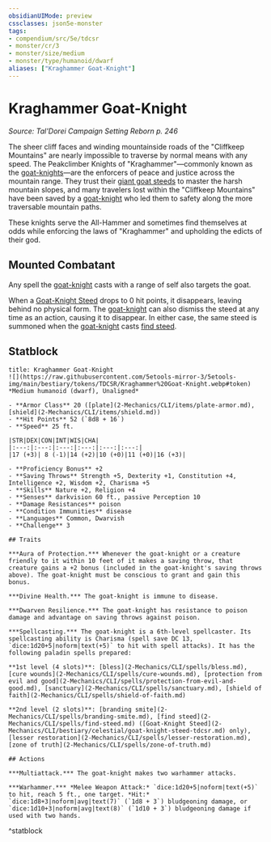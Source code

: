 ```yaml
---
obsidianUIMode: preview
cssclasses: json5e-monster
tags:
- compendium/src/5e/tdcsr
- monster/cr/3
- monster/size/medium
- monster/type/humanoid/dwarf
aliases: ["Kraghammer Goat-Knight"]
---
```

# Kraghammer Goat-Knight
*Source: Tal'Dorei Campaign Setting Reborn p. 246*  

The sheer cliff faces and winding mountainside roads of the "Cliffkeep Mountains" are nearly impossible to traverse by normal means with any speed. The Peakclimber Knights of "Kraghammer"—commonly known as the [goat-knights](2-Mechanics/CLI/bestiary/humanoid/kraghammer-goat-knight-tdcsr.md)—are the enforcers of peace and justice across the mountain range. They trust their [giant goat steeds](2-Mechanics/CLI/bestiary/celestial/goat-knight-steed-tdcsr.md) to master the harsh mountain slopes, and many travelers lost within the "Cliffkeep Mountains" have been saved by a [goat-knight](2-Mechanics/CLI/bestiary/humanoid/kraghammer-goat-knight-tdcsr.md) who led them to safety along the more traversable mountain paths.

These knights serve the All-Hammer and sometimes find themselves at odds while enforcing the laws of "Kraghammer" and upholding the edicts of their god.

## Mounted Combatant

Any spell the [goat-knight](2-Mechanics/CLI/bestiary/humanoid/kraghammer-goat-knight-tdcsr.md) casts with a range of self also targets the goat.

When a [Goat-Knight Steed](2-Mechanics/CLI/bestiary/celestial/goat-knight-steed-tdcsr.md) drops to 0 hit points, it disappears, leaving behind no physical form. The [goat-knight](2-Mechanics/CLI/bestiary/humanoid/kraghammer-goat-knight-tdcsr.md) can also dismiss the steed at any time as an action, causing it to disappear. In either case, the same steed is summoned when the [goat-knight](2-Mechanics/CLI/bestiary/humanoid/kraghammer-goat-knight-tdcsr.md) casts [find steed](2-Mechanics/CLI/spells/find-steed.md).

## Statblock

```ad-statblock
title: Kraghammer Goat-Knight
![](https://raw.githubusercontent.com/5etools-mirror-3/5etools-img/main/bestiary/tokens/TDCSR/Kraghammer%20Goat-Knight.webp#token)
*Medium humanoid (dwarf), Unaligned*

- **Armor Class** 20 ([plate](2-Mechanics/CLI/items/plate-armor.md), [shield](2-Mechanics/CLI/items/shield.md))
- **Hit Points** 52 (`8d8 + 16`)
- **Speed** 25 ft.

|STR|DEX|CON|INT|WIS|CHA|
|:---:|:---:|:---:|:---:|:---:|:---:|
|17 (+3)| 8 (-1)|14 (+2)|10 (+0)|11 (+0)|16 (+3)|

- **Proficiency Bonus** +2
- **Saving Throws** Strength +5, Dexterity +1, Constitution +4, Intelligence +2, Wisdom +2, Charisma +5
- **Skills** Nature +2, Religion +4
- **Senses** darkvision 60 ft., passive Perception 10
- **Damage Resistances** poison
- **Condition Immunities** disease
- **Languages** Common, Dwarvish
- **Challenge** 3

## Traits

***Aura of Protection.*** Whenever the goat-knight or a creature friendly to it within 10 feet of it makes a saving throw, that creature gains a +2 bonus (included in the goat-knight's saving throws above). The goat-knight must be conscious to grant and gain this bonus.

***Divine Health.*** The goat-knight is immune to disease.

***Dwarven Resilience.*** The goat-knight has resistance to poison damage and advantage on saving throws against poison.

***Spellcasting.*** The goat-knight is a 6th-level spellcaster. Its spellcasting ability is Charisma (spell save DC 13, `dice:1d20+5|noform|text(+5)` to hit with spell attacks). It has the following paladin spells prepared:

**1st level (4 slots)**: [bless](2-Mechanics/CLI/spells/bless.md), [cure wounds](2-Mechanics/CLI/spells/cure-wounds.md), [protection from evil and good](2-Mechanics/CLI/spells/protection-from-evil-and-good.md), [sanctuary](2-Mechanics/CLI/spells/sanctuary.md), [shield of faith](2-Mechanics/CLI/spells/shield-of-faith.md)

**2nd level (2 slots)**: [branding smite](2-Mechanics/CLI/spells/branding-smite.md), [find steed](2-Mechanics/CLI/spells/find-steed.md) ([Goat-Knight Steed](2-Mechanics/CLI/bestiary/celestial/goat-knight-steed-tdcsr.md) only), [lesser restoration](2-Mechanics/CLI/spells/lesser-restoration.md), [zone of truth](2-Mechanics/CLI/spells/zone-of-truth.md)

## Actions

***Multiattack.*** The goat-knight makes two warhammer attacks.

***Warhammer.*** *Melee Weapon Attack:* `dice:1d20+5|noform|text(+5)` to hit, reach 5 ft., one target. *Hit:* `dice:1d8+3|noform|avg|text(7)` (`1d8 + 3`) bludgeoning damage, or `dice:1d10+3|noform|avg|text(8)` (`1d10 + 3`) bludgeoning damage if used with two hands.
```
^statblock